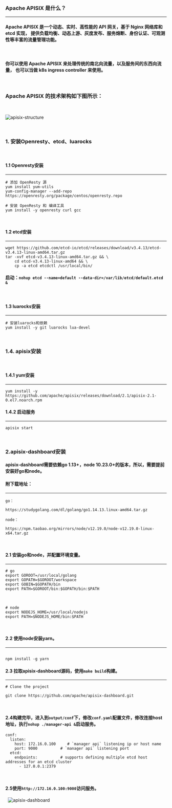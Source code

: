 ### Apache APISIX 是什么？
***
#### Apache APISIX 是一个动态、实时、高性能的 API 网关，基于 Nginx 网络库和 etcd 实现， 提供负载均衡、动态上游、灰度发布、服务熔断、身份认证、可观测性等丰富的流量管理功能。
&nbsp;
#### 你可以使用 Apache APISIX 来处理传统的南北向流量，以及服务间的东西向流量， 也可以当做 k8s ingress controller 来使用。

<!-- more -->
&nbsp;

### Apache APISIX 的技术架构如下图所示：

&nbsp;

![apisix-structure](https://github.com/zhengwei19003/markdown/blob/main/images/apisix/apisix-structure.png)


&nbsp;

### 1. 安装Openresty、etcd、luarocks

&nbsp;

#### 1.1 Openresty安装
***
```shell
# 添加 OpenResty 源
yum install yum-utils
yum-config-manager --add-repo https://openresty.org/package/centos/openresty.repo

# 安装 OpenResty 和 编译工具
yum install -y openresty curl gcc
```

&nbsp;

#### 1.2 etcd安装
***
```shell
wget https://github.com/etcd-io/etcd/releases/download/v3.4.13/etcd-v3.4.13-linux-amd64.tar.gz
tar -xvf etcd-v3.4.13-linux-amd64.tar.gz && \
    cd etcd-v3.4.13-linux-amd64 && \
    cp -a etcd etcdctl /usr/local/bin/
```
#### 启动：`nohup etcd --name=default --data-dir=/var/lib/etcd/default.etcd &`

&nbsp;

#### 1.3 luarocks安装
***
```shell
# 安装luarocks和依赖
yum install -y git luarocks lua-devel
```

&nbsp;

### 1.4. apisix安装

&nbsp;

#### 1.4.1 yum安装
***
```shell
yum install -y https://github.com/apache/apisix/releases/download/2.1/apisix-2.1-0.el7.noarch.rpm
```

#### 1.4.2 启动服务
***
```shell
apisix start
```

&nbsp;

### 2.apisix-dashboard安装
#### apisix-dashboard需要依赖go 1.13+，node 10.23.0+的版本，所以，需要提前安装好go和node。
#### 附下载地址：
***
```
go：

https://studygolang.com/dl/golang/go1.14.13.linux-amd64.tar.gz

node：

https://npm.taobao.org/mirrors/node/v12.19.0/node-v12.19.0-linux-x64.tar.gz
```

&nbsp;

#### 2.1 安装go和node，并配置环境变量。
***
```shell
# go
export GOROOT=/usr/local/golang
export GOPATH=$GOROOT/workspace
export GOBIN=$GOPATH/bin
export PATH=$GOROOT/bin:$GOPATH/bin:$PATH
```

&nbsp;

```
# node
export NODEJS_HOME=/usr/local/nodejs
export PATH=$NODEJS_HOME/bin:$PATH
```

&nbsp;

#### 2.2 使用node安装yarn。
***
```shell

npm install -g yarn
```

#### 2.3 拉取apisix-dashboard源码，使用`make build`构建。

***
```
# Clone the project

git clone https://github.com/apache/apisix-dashboard.git
```

&nbsp;

#### 2.4构建完毕，进入到`output/conf`下，修改`conf.yaml`配置文件，修改连接host地址，执行`nohup ./manager-api &`启动服务。
```shell
conf:
  listen:
    host: 172.16.0.100     # `manager api` listening ip or host name
    port: 9000          # `manager api` listening port
  etcd:
    endpoints:          # supports defining multiple etcd host addresses for an etcd cluster
      - 127.0.0.1:2379
```

&nbsp;

#### 2.5使用`http://172.16.0.100:9000`访问服务。
&nbsp;
![apisix-dashboard](https://github.com/zhengwei19003/markdown/blob/main/images/apisix/apisix-dashboard.png)
